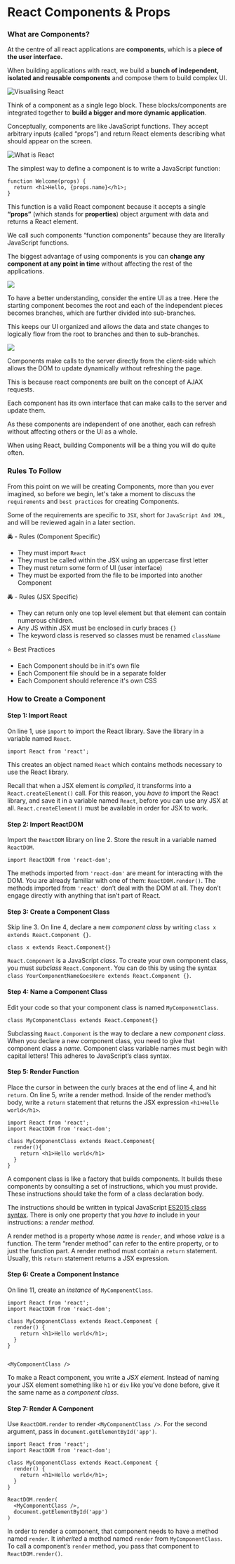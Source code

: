 # React Components & Props

### What are Components?

At the centre of all react applications are **components**, which is a **piece of the user interface.**

When building applications with react, we build a **bunch of independent, isolated and reusable components** and compose them to build complex UI.

![Visualising React](https://d1jnx9ba8s6j9r.cloudfront.net/blog/wp-content/uploads/2017/08/building-blocks.png)

Think of a component as a single lego block. These blocks/components are integrated together to **build a bigger and more dynamic application**.

Conceptually, components are like JavaScript functions. They accept arbitrary inputs (called “props”) and return React elements describing what should appear on the screen.

![What is React](https://www.edureka.co/blog/wp-content/uploads/2017/08/JS\_02.png)

The simplest way to define a component is to write a JavaScript function:

```
function Welcome(props) {
  return <h1>Hello, {props.name}</h1>;
}
```

This function is a valid React component because it accepts a single **“props”** (which stands for **properties**) object argument with data and returns a React element.&#x20;

We call such components “function components” because they are literally JavaScript functions.

The biggest advantage of using components is you can **change any component at any point in time** without affecting the rest of the applications.

![](<../.gitbook/assets/image (4) (1) (1).png>)

To have a better understanding, consider the entire UI as a tree. Here the starting component becomes the root and each of the independent pieces becomes branches, which are further divided into sub-branches.

This keeps our UI organized and allows the data and state changes to logically flow from the root to branches and then to sub-branches.&#x20;

![](<../.gitbook/assets/image (1).png>)

Components make calls to the server directly from the client-side which allows the DOM to update dynamically without refreshing the page.&#x20;

This is because react components are built on the concept of AJAX requests.&#x20;

Each component has its own interface that can make calls to the server and update them.&#x20;

As these components are independent of one another, each can refresh without affecting others or the UI as a whole.

When using React, building Components will be a thing you will do quite often.

### Rules To Follow

From this point on we will be creating Components, more than you ever imagined, so before we begin, let's take a moment to discuss the `requirements` and `best practices` for creating Components.

Some of the requirements are specific to `JSX`, short for `JavaScript And XML`, and will be reviewed again in a later section.

🚔 - Rules (Component Specific)

* They must import `React`
* They must be called within the JSX using an uppercase first letter
* They must return some form of UI (user interface)
* They must be exported from the file to be imported into another Component

🚔 - Rules (JSX Specific)

* They can return only one top level element but that element can contain numerous children.
* Any JS within JSX must be enclosed in curly braces `{}`
* The keyword class is reserved so classes must be renamed `className`

⭐ Best Practices

* Each Component should be in it's own file
* Each Component file should be in a separate folder
* Each Component should reference it's own CSS

### How to Create a Component

#### Step 1: Import React

On line 1, use `import` to import the React library. Save the library in a variable named `React`.

```
import React from 'react';
```

This creates an object named `React` which contains methods necessary to use the React library.

Recall that when a JSX element is _compiled_, it transforms into a `React.createElement()` call. For this reason, you _have to_ import the React library, and save it in a variable named `React`, before you can use any JSX at all. `React.createElement()` must be available in order for JSX to work.

#### Step 2: Import ReactDOM

Import the `ReactDOM` library on line 2. Store the result in a variable named `ReactDOM`.

```
import ReactDOM from 'react-dom';
```

The methods imported from `'react-dom'` are meant for interacting with the DOM. You are already familiar with one of them: `ReactDOM.render()`. The methods imported from `'react'` don’t deal with the DOM at all. They don’t engage directly with anything that isn’t part of React.

#### Step 3: Create a Component Class

Skip line 3. On line 4, declare a new _component class_ by writing `class x extends React.Component {}`.

```
class x extends React.Component{}
```

`React.Component` is a JavaScript _class_. To create your own component class, you must _subclass_ `React.Component`. You can do this by using the syntax `class YourComponentNameGoesHere extends React.Component {}`.

#### Step 4: Name a Component Class

Edit your code so that your component class is named `MyComponentClass`.

```
class MyComponentClass extends React.Component{}
```

Subclassing `React.Component` is the way to declare a new _component class_. When you declare a new component class, you need to give that component class a _name._ Component class variable names must begin with capital letters! This adheres to JavaScript’s class syntax.

#### Step 5: Render Function

Place the cursor in between the curly braces at the end of line 4, and hit `return`. On line 5, write a render method. Inside of the render method’s body, write a `return` statement that returns the JSX expression `<h1>Hello world</h1>`.

```
import React from 'react';
import ReactDOM from 'react-dom';

class MyComponentClass extends React.Component{
  render(){
    return <h1>Hello world</h1>
  }
}
```

A component class is like a factory that builds components. It builds these components by consulting a set of instructions, which you must provide. These instructions should take the form of a class declaration body.

The instructions should be written in typical JavaScript [ES2015 class syntax](http://exploringjs.com/es6/ch\_classes.html). There is only one property that you _have to_ include in your instructions: a _render method._

A render method is a property whose _name_ is `render`, and whose _value_ is a function. The term “render method” can refer to the entire property, or to just the function part. A render method must contain a `return` statement. Usually, this `return` statement returns a JSX expression.

#### Step 6: Create a Component Instance

On line 11, create an _instance_ of `MyComponentClass`.

```
import React from 'react';
import ReactDOM from 'react-dom';

class MyComponentClass extends React.Component {
  render() {
    return <h1>Hello world</h1>;
  }
}


<MyComponentClass />
```

To make a React component, you write a _JSX element._ Instead of naming your JSX element something like `h1` or `div` like you’ve done before, give it the same name as a _component class_.&#x20;

#### Step 7: Render A Component

Use `ReactDOM.render` to render `<MyComponentClass />`. For the second argument, pass in `document.getElementById('app')`.

```
import React from 'react';
import ReactDOM from 'react-dom';

class MyComponentClass extends React.Component {
  render() {
    return <h1>Hello world</h1>;
  }
}

ReactDOM.render(
  <MyComponentClass />,
  document.getElementById('app')
)
```

In order to render a component, that component needs to have a method named `render`. It _inherited_ a method named `render` from `MyComponentClass`. To call a component’s `render` method, you pass that component to `ReactDOM.render()`.
